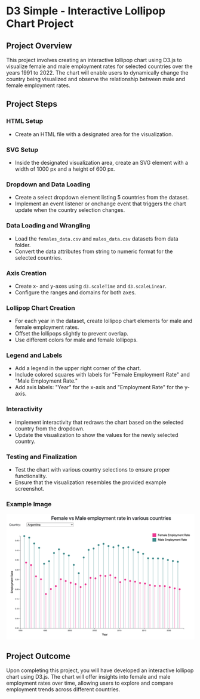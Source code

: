 # D3 Simple - Interactive Lollipop Chart Project

## Project Overview

This project involves creating an interactive lollipop chart using D3.js to visualize female and male employment rates for selected countries over the years 1991 to 2022. The chart will enable users to dynamically change the country being visualized and observe the relationship between male and female employment rates.

## Project Steps

### HTML Setup

- Create an HTML file with a designated area for the visualization.

### SVG Setup

- Inside the designated visualization area, create an SVG element with a width of 1000 px and a height of 600 px.

### Dropdown and Data Loading

- Create a select dropdown element listing 5 countries from the dataset.
- Implement an event listener or onchange event that triggers the chart update when the country selection changes.

### Data Loading and Wrangling

- Load the `females_data.csv` and `males_data.csv` datasets from data folder.
- Convert the data attributes from string to numeric format for the selected countries.

### Axis Creation

- Create x- and y-axes using `d3.scaleTime` and `d3.scaleLinear`.
- Configure the ranges and domains for both axes.

### Lollipop Chart Creation

- For each year in the dataset, create lollipop chart elements for male and female employment rates.
- Offset the lollipops slightly to prevent overlap.
- Use different colors for male and female lollipops.

### Legend and Labels

- Add a legend in the upper right corner of the chart.
- Include colored squares with labels for "Female Employment Rate" and "Male Employment Rate."
- Add axis labels: "Year" for the x-axis and "Employment Rate" for the y-axis.

### Interactivity

- Implement interactivity that redraws the chart based on the selected country from the dropdown.
- Update the visualization to show the values for the newly selected country.

### Testing and Finalization

- Test the chart with various country selections to ensure proper functionality.
- Ensure that the visualization resembles the provided example screenshot.

### Example Image
![Reload](https://github.com/kevalshah13/Data-Visualization/blob/main/D3.js/Visualization-1/img/completed.png)

## Project Outcome

Upon completing this project, you will have developed an interactive lollipop chart using D3.js. The chart will offer insights into female and male employment rates over time, allowing users to explore and compare employment trends across different countries.

